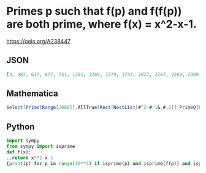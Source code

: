# Primes p such that f\(p\) and f\(f\(p\)\) are both prime, where f\(x\) \= x^2\-x\-1\.
https://oeis.org/A238447
## JSON
```JSON
[3, 487, 617, 677, 751, 1201, 1289, 1579, 1747, 2027, 2267, 2269, 2309, 3259, 3947, 4457, 4567, 4621, 4637, 4799, 4951, 5701, 6029, 6991, 7151, 7687, 7867, 9187, 9209, 9341, 9587, 9829, 11321, 12301, 12541, 12781, 13177, 13649, 15919, 16349]
```
## Mathematica
```Mathematica
Select[Prime[Range[2000]],AllTrue[Rest[NestList[#^2-#-1&,#,2]],PrimeQ]&] (* The program uses the AllTrue function from Mathematica version 10 *) (* _Harvey P. Dale_, Oct 03 2017 *)
```
## Python
```Python
import sympy
from sympy import isprime
def f(x):
..return x**2-x-1
{print(p) for p in range(10**5) if isprime(p) and isprime(f(p)) and isprime(f(f(p)))}
```
